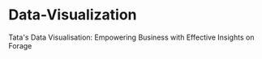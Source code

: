 # Data-Visualization
Tata's Data Visualisation: Empowering Business with Effective Insights on Forage
